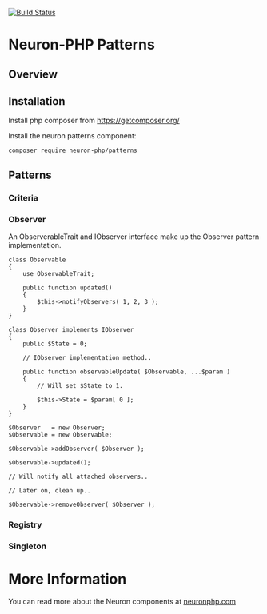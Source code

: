 [![Build Status](https://app.travis-ci.com/Neuron-PHP/patterns.svg?token=F8zCwpT7x7Res7J2N4vF&branch=develop)](https://app.travis-ci.com/Neuron-PHP/patterns)
# Neuron-PHP Patterns 

## Overview


## Installation

Install php composer from https://getcomposer.org/

Install the neuron patterns component:

    composer require neuron-php/patterns


## Patterns

### Criteria

### Observer

An ObserverableTrait and IObserver interface make up the Observer pattern implementation.

    class Observable
    {
        use ObservableTrait;
        
        public function updated()
        {
            $this->notifyObservers( 1, 2, 3 );
        }
    }
    
    class Observer implements IObserver
    {
        public $State = 0;
        
        // IObserver implementation method..
        
        public function observableUpdate( $Observable, ...$param )
        {
            // Will set $State to 1.
            
        	$this->State = $param[ 0 ];
        }
    }

    $Observer   = new Observer;
    $Observable = new Observable;
    
    $Observable->addObserver( $Observer );
    
    $Observable->updated();
    
    // Will notify all attached observers..
    
    // Later on, clean up..
    
    $Observable->removeObserver( $Observer );
    
### Registry

### Singleton

# More Information

You can read more about the Neuron components at [neuronphp.com](http://neuronphp.com)
